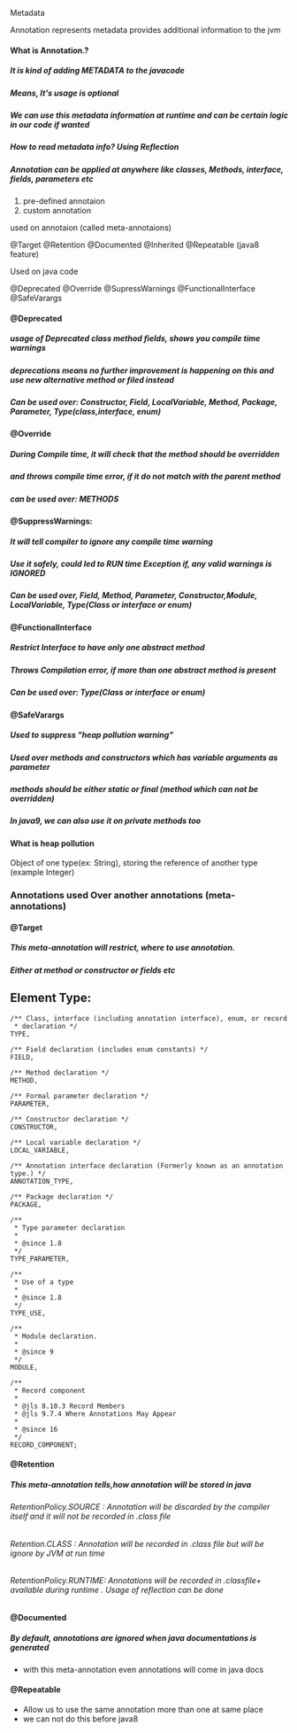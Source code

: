 Metadata

Annotation represents metadata
provides additional information to the jvm

#### What is Annotation.?
##### It is kind of adding METADATA to the javacode
##### Means, It's usage is optional
##### We can use this metadata information at runtime and can be certain logic in our code if wanted
##### How to read metadata info? Using Reflection 
##### Annotation can be applied at anywhere like classes, Methods, interface, fields, parameters etc



1. pre-defined annotaion
2. custom annotation

used on annotaion
(called meta-annotaions)

@Target
@Retention
@Documented
@Inherited
@Repeatable (java8 feature)

Used on java code

@Deprecated 
@Override 
@SupressWarnings
@FunctionalInterface
@SafeVarargs



#### @Deprecated

##### usage of Deprecated class method fields, shows you compile time warnings
##### deprecations means no further improvement is happening on this and use new alternative method or filed instead
##### Can be used over: Constructor, Field, LocalVariable, Method, Package, Parameter, Type(class,interface, enum)

#### @Override
##### During Compile time, it will check that the method should be overridden
##### and throws compile time error, if it do not match with the parent method
##### can be used over: METHODS

#### @SuppressWarnings:

##### It will tell compiler to ignore any compile time warning
##### Use it safely, could led to RUN time Exception if, any valid warnings is IGNORED
##### Can be used over, Field, Method, Parameter, Constructor,Module, LocalVariable, Type(Class or interface or enum)



#### @FunctionalInterface

##### Restrict Interface to have only one abstract method
##### Throws Compilation error, if more than one abstract method is present
##### Can be used over: Type(Class or interface or enum)



#### @SafeVarargs

##### Used to suppress "heap pollution warning"
##### Used over methods and constructors which has variable arguments as parameter
##### methods should be either static or final (method which can not be overridden)
##### In java9, we can also use it on private methods too


#### What is heap pollution

Object of one type(ex: String), storing the reference of another type (example Integer)


### Annotations used Over another annotations (meta-annotations)

#### @Target

##### This meta-annotation will restrict, where to use annotation.
##### Either at method or constructor or fields etc

## Element Type:

    /** Class, interface (including annotation interface), enum, or record
     * declaration */
    TYPE,

    /** Field declaration (includes enum constants) */
    FIELD,

    /** Method declaration */
    METHOD,

    /** Formal parameter declaration */
    PARAMETER,

    /** Constructor declaration */
    CONSTRUCTOR,

    /** Local variable declaration */
    LOCAL_VARIABLE,

    /** Annotation interface declaration (Formerly known as an annotation type.) */
    ANNOTATION_TYPE,

    /** Package declaration */
    PACKAGE,

    /**
     * Type parameter declaration
     *
     * @since 1.8
     */
    TYPE_PARAMETER,

    /**
     * Use of a type
     *
     * @since 1.8
     */
    TYPE_USE,

    /**
     * Module declaration.
     *
     * @since 9
     */
    MODULE,

    /**
     * Record component
     *
     * @jls 8.10.3 Record Members
     * @jls 9.7.4 Where Annotations May Appear
     *
     * @since 16
     */
    RECORD_COMPONENT;


#### @Retention

##### This meta-annotation tells,how annotation will be stored in java

###### RetentionPolicy.SOURCE : Annotation will be discarded by the compiler itself and it will not be recorded in .class file

###### Retention.CLASS : Annotation will be recorded in .class file but will be ignore by JVM at run time

###### RetentionPolicy.RUNTIME: Annotations will be recorded in .classfile+ available during runtime . Usage of reflection can be done

#### @Documented

##### By default, annotations are ignored when java documentations is generated
- with this meta-annotation even annotations will come in java docs

#### @Repeatable
- Allow us to use the same annotation more than one at same place
- we can not do this before java8 










































